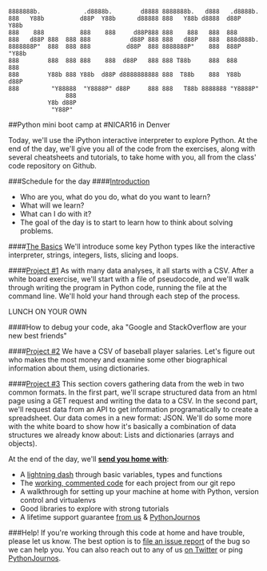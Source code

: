 ```
8888888b.            .d8888b.        d8888 8888888b.   d888   .d8888b.  
888   Y88b          d88P  Y88b      d88888 888   Y88b d8888  d88P  Y88b 
888    888          888    888     d88P888 888    888   888  888        
888   d88P 888  888 888           d88P 888 888   d88P   888  888d888b.  
8888888P"  888  888 888          d88P  888 8888888P"    888  888P "Y88b 
888        888  888 888    888  d88P   888 888 T88b     888  888    888 
888        Y88b 888 Y88b  d88P d8888888888 888  T88b    888  Y88b  d88P 
888         "Y88888  "Y8888P" d88P     888 888   T88b 8888888 "Y8888P"  
                888                                                     
           Y8b d88P                                                     
            "Y88P"                                                      
```
##Python mini boot camp at #NICAR16 in Denver

Today, we'll use the iPython interactive interpreter to explore Python. At the end of the day, we'll give you all of the code from the exercises, along with several cheatsheets and tutorials, to take home with you, all from the class' code repository on Github.

###Schedule for the day
####[Introduction](https://ireapps.github.io/pycar/pycar_intro.html)

* Who are you, what do you do, what do you want to learn?
* What will we learn?
* What can I do with it?
* The goal of the day is to start to learn how to think about solving problems.

####[The Basics](https://github.com/ireapps/pycar/tree/master/basics)
We'll introduce some key Python types like the interactive interpreter, strings, integers, lists, slicing and loops.

####[Project #1](https://github.com/ireapps/pycar/tree/master/project1)
As with many data analyses, it all starts with a CSV. After a white board exercise, we'll start with a file of pseudocode, and we'll walk through writing the program in Python code, running the file at the command line. We'll hold your hand through each step of the process.

LUNCH ON YOUR OWN

####How to debug your code, aka "Google and StackOverflow are your new best friends"

####[Project #2](https://github.com/ireapps/pycar/tree/master/project2)
We have a CSV of baseball player salaries. Let's figure out who makes the most money and examine some other biographical information about them, using dictionaries.

####[Project #3](https://github.com/ireapps/pycar/tree/master/project3)
This section covers gathering data from the web in two common formats. 
In the first part, we'll scrape structured data from an html page using a GET request and writing the data to a CSV. In the second part, we'll request data from an API to get information programatically to create a spreadsheet. Our data comes in a new format: JSON. We'll do some more with the white board to show how it's basically a combination of data structures we already know about: Lists and dictionaries (arrays and objects).

At the end of the day, we'll __[send you home with](takehome/README.md)__:

* A [lightning dash](https://www.wakari.io/sharing/bundle/tommeagher/PyCAR_basics) through basic variables, types and functions
* The [working, commented code](https://github.com/ireapps/pycar/tree/master/completed) for each project from our git repo
* A walkthrough for setting up your machine at home with Python, version control and virtualenvs
* Good libraries to explore with strong tutorials
* A lifetime support guarantee [from us](CONTRIBUTORS.md) & [PythonJournos](https://groups.google.com/forum/#!forum/PythonJournos)

###Help!
If you're working through this code at home and have trouble, please let us know.
The best option is to [file an issue report](https://github.com/ireapps/pycar/issues?q=is%3Aopen+is%3Aissue) of the bug so we can help you.
You can also reach out to any of us [on Twitter](https://github.com/ireapps/pycar/blob/master/CONTRIBUTORS.md) or ping [PythonJournos](https://groups.google.com/forum/#!forum/PythonJournos).
